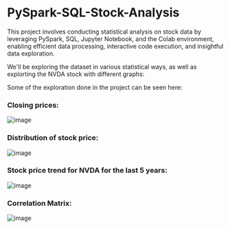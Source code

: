 # PySpark-SQL-Stock-Analysis
This project involves conducting statistical analysis on stock data by leveraging PySpark, SQL, Jupyter Notebook, and the Colab environment, enabling efficient data processing, interactive code execution, and insightful data exploration.

We'll be exploring the dataset in various statistical ways, as well as explorting the NVDA stock with different graphs: 

Some of the exploration done in the project can be seen here:

### Closing prices:

![image](https://github.com/MayCooper/PySpark-SQL-Stock-Analysis/assets/82129870/1e4c0d96-8195-4335-a167-35825bed1bb5)

### Distribution of stock price:

![image](https://github.com/MayCooper/PySpark-SQL-Stock-Analysis/assets/82129870/770fa072-0285-407b-a389-14b1f572f057)

### Stock price trend for NVDA for the last 5 years:

![image](https://github.com/MayCooper/PySpark-SQL-Stock-Analysis/assets/82129870/365e836e-178b-4354-befc-ba60dfd21129)

### Correlation Matrix: 

![image](https://github.com/MayCooper/PySpark-SQL-Stock-Analysis/assets/82129870/cd04ce7e-28c6-4420-a90a-2139619167c1)

